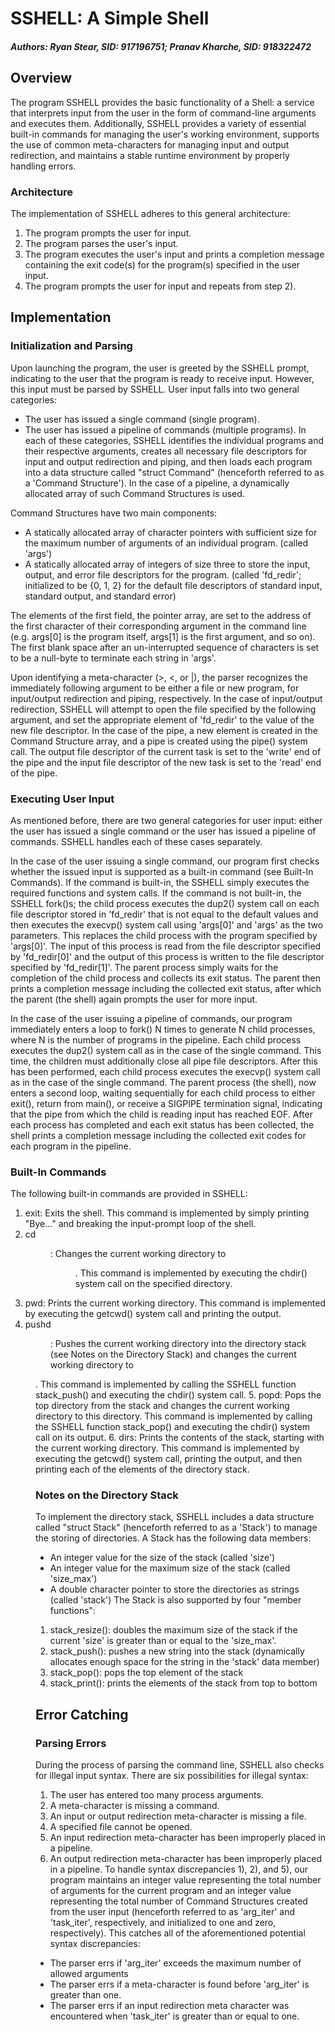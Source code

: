 # SSHELL: A Simple Shell
##### Authors: _Ryan Stear, SID: 917196751; Pranav Kharche, SID: 918322472_

## Overview
The program SSHELL provides the basic functionality of a Shell: a service that
interprets input from the user in the form of command-line arguments and
executes them. Additionally, SSHELL provides a variety of essential built-in
commands for managing the user's working environment, supports the use of
common meta-characters for managing input and output redirection, and maintains
a stable runtime environment by properly handling errors.

### Architecture
The implementation of SSHELL adheres to this general architecture:
1. The program prompts the user for input.
2. The program parses the user's input.
3. The program executes the user's input and prints a completion message
containing the exit code(s) for the program(s) specified in the user input.
4. The program prompts the user for input and repeats from step 2).

## Implementation

### Initialization and Parsing
Upon launching the program, the user is greeted by the SSHELL prompt, indicating
to the user that the program is ready to receive input. However, this input
must be parsed by SSHELL. User input falls into two general categories:
* The user has issued a single command (single program).
* The user has issued a pipeline of commands (multiple programs).
In each of these categories, SSHELL identifies the individual programs and their
respective arguments, creates all necessary file descriptors for input and
output redirection and piping, and then loads each program into a data structure
called "struct Command" (henceforth referred to as a 'Command Structure'). In
the case of a pipeline, a dynamically allocated array of such Command Structures
is used.

Command Structures have two main components:
* A statically allocated array of character pointers with sufficient size for
the maximum number of arguments of an individual program. (called 'args')
* A statically allocated array of integers of size three to store the input,
output, and error file descriptors for the program. (called 'fd_redir';
initialized to be {0, 1, 2} for the default file descriptors of standard input,
standard output, and standard error)

The elements of the first field, the pointer array, are set to the address of
the first character of their corresponding argument in the command line (e.g.
args[0] is the program itself, args[1] is the first argument, and so on). The
first blank space after an un-interrupted sequence of characters is set to be a
null-byte to terminate each string in 'args'.

Upon identifying a meta-character (>, <, or |), the parser recognizes the
immediately following argument to be either a file or new program, for
input/output redirection and piping, respectively. In the case of input/output
redirection, SSHELL will attempt to open the file specified by the following
argument, and set the appropriate element of 'fd_redir' to the value of the new
file descriptor. In the case of the pipe, a new element is created in the
Command Structure array, and a pipe is created using the pipe() system call.
The output file descriptor of the current task is set to the 'write' end of the
pipe and the input file descriptor of the new task is set to the 'read' end of
the pipe.

### Executing User Input
As mentioned before, there are two general categories for user input: either the
user has issued a single command or the user has issued a pipeline of commands.
SSHELL handles each of these cases separately.

In the case of the user issuing a single command, our program first checks
whether the issued input is supported as a built-in command (see Built-In
Commands). If the command is built-in, the SSHELL simply executes the required
functions and system calls. If the command is not built-in, the SSHELL fork()s;
the child process executes the dup2() system call on each file descriptor stored
in 'fd_redir' that is not equal to the default values and then executes the
execvp() system call using 'args[0]' and 'args' as the two parameters. This
replaces the child process with the program specified by 'args[0]'. The input of
this process is read from the file descriptor specified by 'fd_redir[0]' and
the output of this process is written to the file descriptor specified by
'fd_redir[1]'. The parent process simply waits for the completion of the child
process and collects its exit status. The parent then prints a completion
message including the collected exit status, after which the parent (the shell)
again prompts the user for more input.

In the case of the user issuing a pipeline of commands, our program immediately
enters a loop to fork() N times to generate N child processes, where N is the
number of programs in the pipeline. Each child process executes the dup2()
system call as in the case of the single command. This time, the children must
additionally close all pipe file descriptors. After this has been performed,
each child process executes the execvp() system call as in the case of the
single command. The parent process (the shell), now enters a second loop,
waiting sequentially for each child process to either exit(), return from
main(), or receive a SIGPIPE termination signal, indicating that the pipe from
which the child is reading input has reached EOF. After each process has
completed and each exit status has been collected, the shell prints a completion
message including the collected exit codes for each program in the pipeline.

### Built-In Commands
The following built-in commands are provided in SSHELL:
1. exit: Exits the shell. This command is implemented by simply printing
"Bye..." and breaking the input-prompt loop of the shell.
2. cd <dir>: Changes the current working directory to <dir>. This command is
implemented by executing the chdir() system call on the specified directory.
3. pwd: Prints the current working directory. This command is implemented by
executing the getcwd() system call and printing the output.
4. pushd <dir>: Pushes the current working directory into the directory stack
(see Notes on the Directory Stack) and changes the current working directory to
<dir>. This command is implemented by calling the SSHELL function stack_push()
and executing the chdir() system call.
5. popd: Pops the top directory from the stack and changes the current working
directory to this directory. This command is implemented by calling the SSHELL
function stack_pop() and executing the chdir() system call on its output.
6. dirs: Prints the contents of the stack, starting with the current working
directory. This command is implemented by executing the getcwd() system call,
printing the output, and then printing each of the elements of the directory
stack.

### Notes on the Directory Stack
To implement the directory stack, SSHELL includes a data structure called
"struct Stack" (henceforth referred to as a 'Stack') to manage the storing of
directories. A Stack has the following data members:
* An integer value for the size of the stack (called 'size')
* An integer value for the maximum size of the stack (called 'size_max')
* A double character pointer to store the directories as strings (called
'stack')
The Stack is also supported by four "member functions":
1. stack_resize(): doubles the maximum size of the stack if the current 'size'
is greater than or equal to the 'size_max'.
2. stack_push(): pushes a new string into the stack (dynamically allocates
enough space for the string in the 'stack' data member)
3. stack_pop(): pops the top element of the stack
4. stack_print(): prints the elements of the stack from top to bottom

## Error Catching

### Parsing Errors
During the process of parsing the command line, SSHELL also checks for illegal
input syntax. There are six possibilities for illegal syntax:
1. The user has entered too many process arguments.
2. A meta-character is missing a command.
3. An input or output redirection meta-character is missing a file.
4. A specified file cannot be opened.
5. An input redirection meta-character has been improperly placed in a
pipeline.
6. An output redirection meta-character has been improperly placed in a
pipeline.
To handle syntax discrepancies 1), 2), and 5), our program maintains an integer
value representing the total number of arguments for the current
program and an integer value representing the total number of Command Structures
created from the user input (henceforth referred to as 'arg_iter' and
'task_iter', respectively, and initialized to one and zero, respectively).
This catches all of the aforementioned potential syntax discrepancies:
* The parser errs if 'arg_iter' exceeds the maximum number of allowed arguments
* The parser errs if a meta-character is found before 'arg_iter' is greater than
one.
* The parser errs if an input redirection meta character was encountered when
'task_iter' is greater than or equal to one.
